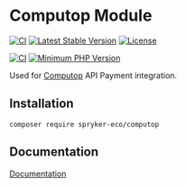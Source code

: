 # Computop Module

[![CI](https://github.com/spryker-eco/computop/actions/workflows/ci.yml/badge.svg)](https://github.com/spryker-eco/computop/actions/workflows/ci.yml)
[![Latest Stable Version](https://poser.pugx.org/spryker-eco/computop/v/stable.svg)](https://packagist.org/packages/spryker-eco/computop)
[![License](https://img.shields.io/github/license/spryker-eco/computop.svg?b=master)](https://github.com/spryker-eco/computop)

[![CI](https://scrutinizer-ci.com/g/spryker-eco/computop/badges/build.png?b=master)](https://scrutinizer-ci.com/g/spryker-eco/computop/build-status/master)
[![Minimum PHP Version](https://img.shields.io/badge/php-%3E%3D%207.3-8892BF.svg)](https://php.net/)

Used for [Computop](https://computop.com/) API Payment integration.

## Installation

```
composer require spryker-eco/computop
```

## Documentation

[Documentation](https://documentation.spryker.com/industry_partners/payment/computop/computop.htm)
